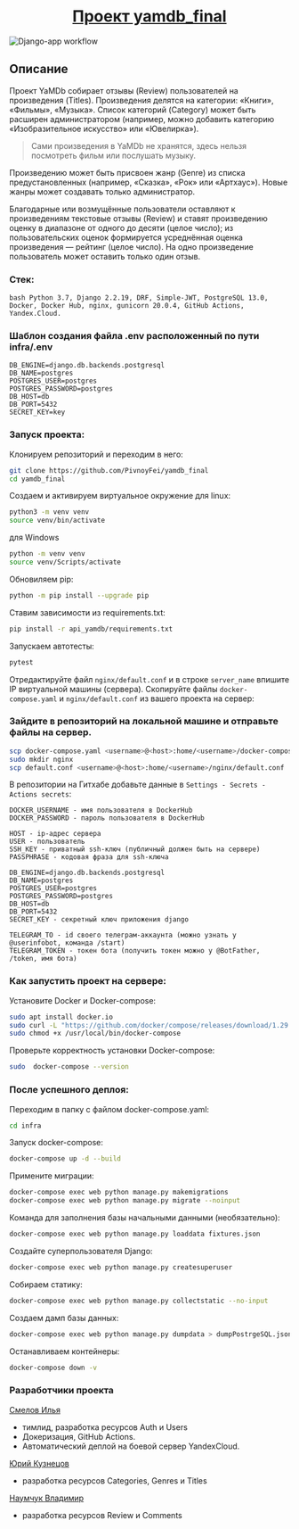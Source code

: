 <h1 align="center"><a target="_blank" href="https://github.com/PivnoyFei/yamdb_final/">Проект yamdb_final</a></h1>

![Django-app workflow](https://github.com/PivnoyFei/yamdb_final/actions/workflows/yamdb_workflow.yml/badge.svg)

## Описание
Проект YaMDb собирает отзывы (Review) пользователей на произведения (Titles). Произведения делятся на категории: «Книги», «Фильмы», «Музыка». Список категорий (Category) может быть расширен администратором (например, можно добавить категорию «Изобразительное искусство» или «Ювелирка»).

> Сами произведения в YaMDb не хранятся, здесь нельзя посмотреть фильм или послушать музыку.

Произведению может быть присвоен жанр (Genre) из списка предустановленных (например, «Сказка», «Рок» или «Артхаус»). Новые жанры может создавать только администратор.

Благодарные или возмущённые пользователи оставляют к произведениям текстовые отзывы (Review) и ставят произведению оценку в диапазоне от одного до десяти (целое число); из пользовательских оценок формируется усреднённая оценка произведения — рейтинг (целое число). На одно произведение пользователь может оставить только один отзыв.

### Стек:
```bash Python 3.7, Django 2.2.19, DRF, Simple-JWT, PostgreSQL 13.0, Docker, Docker Hub, nginx, gunicorn 20.0.4, GitHub Actions, Yandex.Cloud.```

### Шаблон создания файла .env расположенный по пути infra/.env
```
DB_ENGINE=django.db.backends.postgresql
DB_NAME=postgres
POSTGRES_USER=postgres
POSTGRES_PASSWORD=postgres
DB_HOST=db
DB_PORT=5432
SECRET_KEY=key
```

### Запуск проекта:
Клонируем репозиторий и переходим в него:
```bash
git clone https://github.com/PivnoyFei/yamdb_final
cd yamdb_final
```
Создаем и активируем виртуальное окружение для linux:
```bash
python3 -m venv venv
source venv/bin/activate
```
для Windows
```bash
python -m venv venv
source venv/Scripts/activate
```
Обновиляем pip:
```bash
python -m pip install --upgrade pip
```
Ставим зависимости из requirements.txt:
```bash
pip install -r api_yamdb/requirements.txt
```
Запускаем автотесты:
```bash
pytest
```

Отредактируйте файл ```nginx/default.conf``` и в строке ```server_name``` впишите IP виртуальной машины (сервера).
Скопируйте файлы ```docker-compose.yaml``` и ```nginx/default.conf``` из вашего проекта на сервер:

### Зайдите в репозиторий на локальной машине и отправьте файлы на сервер.
```bash
scp docker-compose.yaml <username>@<host>:home/<username>/docker-compose.yaml
sudo mkdir nginx
scp default.conf <username>@<host>:home/<username>/nginx/default.conf
```
В репозитории на Гитхабе добавьте данные в ```Settings - Secrets - Actions secrets```:

```
DOCKER_USERNAME - имя пользователя в DockerHub
DOCKER_PASSWORD - пароль пользователя в DockerHub

HOST - ip-адрес сервера
USER - пользователь
SSH_KEY - приватный ssh-ключ (публичный должен быть на сервере)
PASSPHRASE - кодовая фраза для ssh-ключа

DB_ENGINE=django.db.backends.postgresql
DB_NAME=postgres
POSTGRES_USER=postgres
POSTGRES_PASSWORD=postgres
DB_HOST=db
DB_PORT=5432
SECRET_KEY - секретный ключ приложения django

TELEGRAM_TO - id своего телеграм-аккаунта (можно узнать у @userinfobot, команда /start)
TELEGRAM_TOKEN - токен бота (получить токен можно у @BotFather, /token, имя бота)
```
### Как запустить проект на сервере:
Установите Docker и Docker-compose:
```bash
sudo apt install docker.io
sudo curl -L "https://github.com/docker/compose/releases/download/1.29.2/docker-compose-$(uname -s)-$(uname -m)" -o /usr/local/bin/docker-compose
sudo chmod +x /usr/local/bin/docker-compose
```
Проверьте корректность установки Docker-compose:
```bash
sudo  docker-compose --version
```

### После успешного деплоя:
Переходим в папку с файлом docker-compose.yaml:
```bash
cd infra
```
Запуск docker-compose:
```bash
docker-compose up -d --build
```
Примените миграции:
```bash
docker-compose exec web python manage.py makemigrations
docker-compose exec web python manage.py migrate --noinput
```
Команда для заполнения базы начальными данными (необязательно):
```bash
docker-compose exec web python manage.py loaddata fixtures.json
```
Создайте суперпользователя Django:
```bash
docker-compose exec web python manage.py createsuperuser
```
Собираем статику:
```bash
docker-compose exec web python manage.py collectstatic --no-input
```
Создаем дамп базы данных:
```bash
docker-compose exec web python manage.py dumpdata > dumpPostrgeSQL.json
```
Останавливаем контейнеры:
```bash
docker-compose down -v
```

### Разработчики проекта
[Смелов Илья](https://github.com/PivnoyFei)
- тимлид, разработка ресурсов Auth и Users
- Докеризация, GitHub Actions.
- Автоматический деплой на боевой сервер YandexCloud.

[Юрий Кузнецов](https://github.com/KuznetsovYury)
- разработка ресурсов Categories, Genres и Titles

[Наумчук Владимир](https://github.com/arcievil)
- разработка ресурсов Review и Comments
